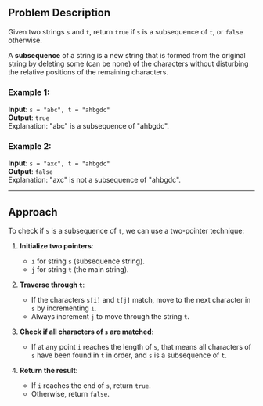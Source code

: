 ## Problem Description

Given two strings `s` and `t`, return `true` if `s` is a subsequence of `t`, or `false` otherwise.

A **subsequence** of a string is a new string that is formed from the original string by deleting some (can be none) of the characters without disturbing the relative positions of the remaining characters.

### Example 1:

**Input**: `s = "abc", t = "ahbgdc"`  
**Output**: `true`  
Explanation: "abc" is a subsequence of "ahbgdc".

### Example 2:

**Input**: `s = "axc", t = "ahbgdc"`  
**Output**: `false`  
Explanation: "axc" is not a subsequence of "ahbgdc".

---

## Approach

To check if `s` is a subsequence of `t`, we can use a two-pointer technique:

1. **Initialize two pointers**:
   - `i` for string `s` (subsequence string).
   - `j` for string `t` (the main string).
   
2. **Traverse through `t`**:
   - If the characters `s[i]` and `t[j]` match, move to the next character in `s` by incrementing `i`.
   - Always increment `j` to move through the string `t`.
   
3. **Check if all characters of `s` are matched**:
   - If at any point `i` reaches the length of `s`, that means all characters of `s` have been found in `t` in order, and `s` is a subsequence of `t`.
   
4. **Return the result**:
   - If `i` reaches the end of `s`, return `true`.
   - Otherwise, return `false`.

